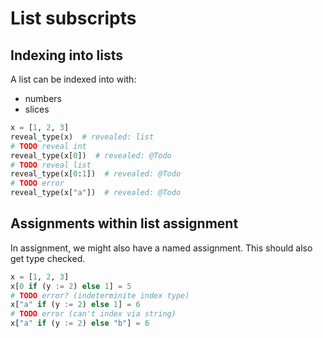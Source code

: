 # List subscripts

## Indexing into lists

A list can be indexed into with:

- numbers
- slices

```py
x = [1, 2, 3]
reveal_type(x)  # revealed: list
# TODO reveal int
reveal_type(x[0])  # revealed: @Todo
# TODO reveal list
reveal_type(x[0:1])  # revealed: @Todo
# TODO error
reveal_type(x["a"])  # revealed: @Todo
```

## Assignments within list assignment

In assignment, we might also have a named assignment.
This should also get type checked.

```py
x = [1, 2, 3]
x[0 if (y := 2) else 1] = 5
# TODO error? (indeterminite index type)
x["a" if (y := 2) else 1] = 6
# TODO error (can't index via string)
x["a" if (y := 2) else "b"] = 6
```
